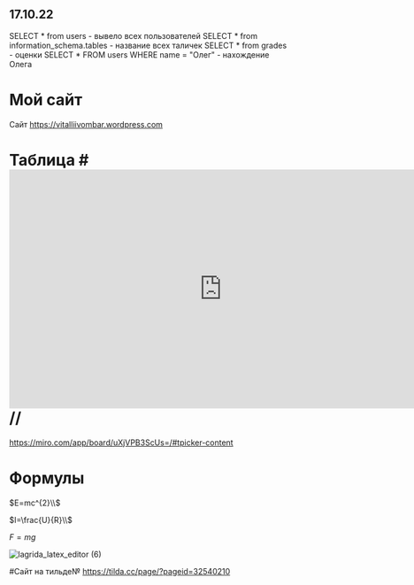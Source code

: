 ## 17.10.22 ##
SELECT * from users - вывело всех пользователей
SELECT * from information_schema.tables - название всех таличек 
SELECT * from grades - оценки
SELECT * FROM users WHERE name = "Олег" - нахождение Олега
 # Мой сайт #
 Сайт https://vitalliivombar.wordpress.com

# Таблица #<iframe width="768" height="432" src="https://miro.com/app/live-embed/uXjVPB3ScUs=/?moveToViewport=2284,-316,1413,601&embedId=584224174139" frameborder="0" scrolling="no" allowfullscreen></iframe>//

https://miro.com/app/board/uXjVPB3ScUs=/#tpicker-content 

# Формулы #
$E=mc^{2}\\$

$I=\frac{U}{R}\\$

$F=mg$

![lagrida_latex_editor (6)](https://user-images.githubusercontent.com/114376466/204191311-4732bfe1-c24a-4027-8bcc-d3efaa05756b.png)

#Сайт на тильде№
https://tilda.cc/page/?pageid=32540210

